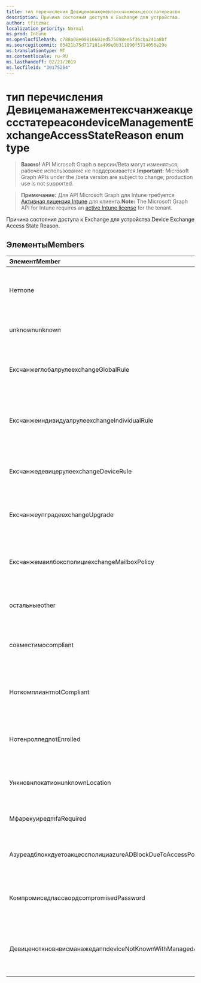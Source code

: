 ```yaml
---
title: тип перечисления Девицеманажементексчанжеакцессстатереасон
description: Причина состояния доступа к Exchange для устройства.
author: tfitzmac
localization_priority: Normal
ms.prod: Intune
ms.openlocfilehash: c788a08e09816683ed575898ee5f36cba241a8bf
ms.sourcegitcommit: 03421b75d717101a499e0b311890f5714056e29e
ms.translationtype: MT
ms.contentlocale: ru-RU
ms.lasthandoff: 02/21/2019
ms.locfileid: "30175264"
---
```

# <a name="devicemanagementexchangeaccessstatereason-enum-type"></a><span data-ttu-id="98ed2-103">тип перечисления Девицеманажементексчанжеакцессстатереасон</span><span class="sxs-lookup"><span data-stu-id="98ed2-103">deviceManagementExchangeAccessStateReason enum type</span></span>

> <span data-ttu-id="98ed2-104">**Важно!** API Microsoft Graph в версии/Beta могут изменяться; рабочее использование не поддерживается.</span><span class="sxs-lookup"><span data-stu-id="98ed2-104">**Important:** Microsoft Graph APIs under the /beta version are subject to change; production use is not supported.</span></span>

> <span data-ttu-id="98ed2-105">**Примечание:** Для API Microsoft Graph для Intune требуется [Активная лицензия Intune](https://go.microsoft.com/fwlink/?linkid=839381) для клиента.</span><span class="sxs-lookup"><span data-stu-id="98ed2-105">**Note:** The Microsoft Graph API for Intune requires an [active Intune license](https://go.microsoft.com/fwlink/?linkid=839381) for the tenant.</span></span>

<span data-ttu-id="98ed2-106">Причина состояния доступа к Exchange для устройства.</span><span class="sxs-lookup"><span data-stu-id="98ed2-106">Device Exchange Access State Reason.</span></span>

## <a name="members"></a><span data-ttu-id="98ed2-107">Элементы</span><span class="sxs-lookup"><span data-stu-id="98ed2-107">Members</span></span>
|<span data-ttu-id="98ed2-108">Элемент</span><span class="sxs-lookup"><span data-stu-id="98ed2-108">Member</span></span>|<span data-ttu-id="98ed2-109">Значение</span><span class="sxs-lookup"><span data-stu-id="98ed2-109">Value</span></span>|<span data-ttu-id="98ed2-110">Описание</span><span class="sxs-lookup"><span data-stu-id="98ed2-110">Description</span></span>|
|:---|:---|:---|
|<span data-ttu-id="98ed2-111">Нет</span><span class="sxs-lookup"><span data-stu-id="98ed2-111">none</span></span>|<span data-ttu-id="98ed2-112">нуль</span><span class="sxs-lookup"><span data-stu-id="98ed2-112">0</span></span>|<span data-ttu-id="98ed2-113">Не обнаружена Причина состояния доступа в Exchange</span><span class="sxs-lookup"><span data-stu-id="98ed2-113">No access state reason discovered from Exchange</span></span>|
|<span data-ttu-id="98ed2-114">unknown</span><span class="sxs-lookup"><span data-stu-id="98ed2-114">unknown</span></span>|<span data-ttu-id="98ed2-115">1,1</span><span class="sxs-lookup"><span data-stu-id="98ed2-115">1</span></span>|<span data-ttu-id="98ed2-116">Причина неИзвестного состояния доступа</span><span class="sxs-lookup"><span data-stu-id="98ed2-116">Unknown access state reason</span></span>|
|<span data-ttu-id="98ed2-117">Ексчанжеглобалруле</span><span class="sxs-lookup"><span data-stu-id="98ed2-117">exchangeGlobalRule</span></span>|<span data-ttu-id="98ed2-118">2</span><span class="sxs-lookup"><span data-stu-id="98ed2-118">2</span></span>|<span data-ttu-id="98ed2-119">Состояние доступа определяется глобальным правилом Exchange</span><span class="sxs-lookup"><span data-stu-id="98ed2-119">Access state determined by Exchange Global rule</span></span>|
|<span data-ttu-id="98ed2-120">Ексчанжеиндивидуалруле</span><span class="sxs-lookup"><span data-stu-id="98ed2-120">exchangeIndividualRule</span></span>|<span data-ttu-id="98ed2-121">4</span><span class="sxs-lookup"><span data-stu-id="98ed2-121">3</span></span>|<span data-ttu-id="98ed2-122">Состояние доступа определяется индивидуальной правилом Exchange</span><span class="sxs-lookup"><span data-stu-id="98ed2-122">Access state determined by Exchange Individual rule</span></span>|
|<span data-ttu-id="98ed2-123">Ексчанжедевицеруле</span><span class="sxs-lookup"><span data-stu-id="98ed2-123">exchangeDeviceRule</span></span>|<span data-ttu-id="98ed2-124">4</span><span class="sxs-lookup"><span data-stu-id="98ed2-124">4</span></span>|<span data-ttu-id="98ed2-125">Состояние доступа определяется правилом устройства Exchange</span><span class="sxs-lookup"><span data-stu-id="98ed2-125">Access state determined by Exchange Device rule</span></span>|
|<span data-ttu-id="98ed2-126">Ексчанжеупграде</span><span class="sxs-lookup"><span data-stu-id="98ed2-126">exchangeUpgrade</span></span>|<span data-ttu-id="98ed2-127">17:00</span><span class="sxs-lookup"><span data-stu-id="98ed2-127">5</span></span>|<span data-ttu-id="98ed2-128">Состояние доступа из-за обновления Exchange</span><span class="sxs-lookup"><span data-stu-id="98ed2-128">Access state due to Exchange upgrade</span></span>|
|<span data-ttu-id="98ed2-129">Ексчанжемаилбоксполици</span><span class="sxs-lookup"><span data-stu-id="98ed2-129">exchangeMailboxPolicy</span></span>|<span data-ttu-id="98ed2-130">6</span><span class="sxs-lookup"><span data-stu-id="98ed2-130">6</span></span>|<span data-ttu-id="98ed2-131">Состояние доступа определяется политикой поЧтовых ящиков Exchange</span><span class="sxs-lookup"><span data-stu-id="98ed2-131">Access state determined by Exchange Mailbox Policy</span></span>|
|<span data-ttu-id="98ed2-132">остальные</span><span class="sxs-lookup"><span data-stu-id="98ed2-132">other</span></span>|<span data-ttu-id="98ed2-133">7</span><span class="sxs-lookup"><span data-stu-id="98ed2-133">7</span></span>|<span data-ttu-id="98ed2-134">Состояние доступа определяется Exchange</span><span class="sxs-lookup"><span data-stu-id="98ed2-134">Access state determined by Exchange</span></span>|
|<span data-ttu-id="98ed2-135">совместимо</span><span class="sxs-lookup"><span data-stu-id="98ed2-135">compliant</span></span>|<span data-ttu-id="98ed2-136">8,5</span><span class="sxs-lookup"><span data-stu-id="98ed2-136">8</span></span>|<span data-ttu-id="98ed2-137">Состояние доступа, предоставленное запросом на соответствие</span><span class="sxs-lookup"><span data-stu-id="98ed2-137">Access state granted by compliance challenge</span></span>|
|<span data-ttu-id="98ed2-138">Ноткомплиант</span><span class="sxs-lookup"><span data-stu-id="98ed2-138">notCompliant</span></span>|<span data-ttu-id="98ed2-139">10</span><span class="sxs-lookup"><span data-stu-id="98ed2-139">9</span></span>|<span data-ttu-id="98ed2-140">Состояние доступа отозвано с помощью запроса на соответствие</span><span class="sxs-lookup"><span data-stu-id="98ed2-140">Access state revoked by compliance challenge</span></span>|
|<span data-ttu-id="98ed2-141">Нотенроллед</span><span class="sxs-lookup"><span data-stu-id="98ed2-141">notEnrolled</span></span>|<span data-ttu-id="98ed2-142">десяти</span><span class="sxs-lookup"><span data-stu-id="98ed2-142">10</span></span>|<span data-ttu-id="98ed2-143">Состояние доступа, аннулированное запросом управления</span><span class="sxs-lookup"><span data-stu-id="98ed2-143">Access state revoked by management challenge</span></span>|
|<span data-ttu-id="98ed2-144">Ункновнлокатион</span><span class="sxs-lookup"><span data-stu-id="98ed2-144">unknownLocation</span></span>|<span data-ttu-id="98ed2-145">12</span><span class="sxs-lookup"><span data-stu-id="98ed2-145">12</span></span>|<span data-ttu-id="98ed2-146">Состояние доступа в связи с неизвестным расположением</span><span class="sxs-lookup"><span data-stu-id="98ed2-146">Access state due to unknown location</span></span>|
|<span data-ttu-id="98ed2-147">Мфарекуиред</span><span class="sxs-lookup"><span data-stu-id="98ed2-147">mfaRequired</span></span>|<span data-ttu-id="98ed2-148">13</span><span class="sxs-lookup"><span data-stu-id="98ed2-148">13</span></span>|<span data-ttu-id="98ed2-149">Состояние доступа из-за вызова MFA</span><span class="sxs-lookup"><span data-stu-id="98ed2-149">Access state due to MFA challenge</span></span>|
|<span data-ttu-id="98ed2-150">Азуреадблоккдуетоакцессполици</span><span class="sxs-lookup"><span data-stu-id="98ed2-150">azureADBlockDueToAccessPolicy</span></span>|<span data-ttu-id="98ed2-151">14</span><span class="sxs-lookup"><span data-stu-id="98ed2-151">14</span></span>|<span data-ttu-id="98ed2-152">Состояние доступа, отозванное политикой доступа AAD</span><span class="sxs-lookup"><span data-stu-id="98ed2-152">Access State revoked by AAD Access Policy</span></span>|
|<span data-ttu-id="98ed2-153">Компромиседпассворд</span><span class="sxs-lookup"><span data-stu-id="98ed2-153">compromisedPassword</span></span>|<span data-ttu-id="98ed2-154">означает</span><span class="sxs-lookup"><span data-stu-id="98ed2-154">15</span></span>|<span data-ttu-id="98ed2-155">Состояние доступа отозвано с помощью скомпрометированного пароля</span><span class="sxs-lookup"><span data-stu-id="98ed2-155">Access State revoked by compromised password</span></span>|
|<span data-ttu-id="98ed2-156">Девиценоткновнвисманажедапп</span><span class="sxs-lookup"><span data-stu-id="98ed2-156">deviceNotKnownWithManagedApp</span></span>|<span data-ttu-id="98ed2-157">столбцов</span><span class="sxs-lookup"><span data-stu-id="98ed2-157">16</span></span>|<span data-ttu-id="98ed2-158">Состояние доступа, отозванное с помощью вызова управляемого приложения</span><span class="sxs-lookup"><span data-stu-id="98ed2-158">Access state revoked by managed application challenge</span></span>|




